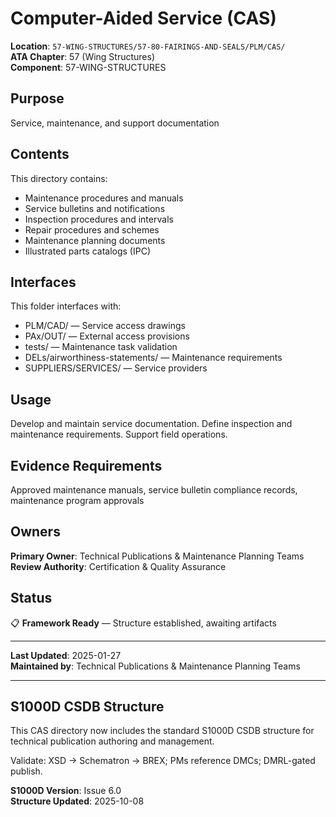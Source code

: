 # Computer-Aided Service (CAS)

**Location**: `57-WING-STRUCTURES/57-80-FAIRINGS-AND-SEALS/PLM/CAS/`  
**ATA Chapter**: 57 (Wing Structures)  
**Component**: 57-WING-STRUCTURES

## Purpose

Service, maintenance, and support documentation

## Contents

This directory contains:

- Maintenance procedures and manuals
- Service bulletins and notifications
- Inspection procedures and intervals
- Repair procedures and schemes
- Maintenance planning documents
- Illustrated parts catalogs (IPC)

## Interfaces

This folder interfaces with:

- PLM/CAD/ — Service access drawings
- PAx/OUT/ — External access provisions
- tests/ — Maintenance task validation
- DELs/airworthiness-statements/ — Maintenance requirements
- SUPPLIERS/SERVICES/ — Service providers

## Usage

Develop and maintain service documentation. Define inspection and maintenance requirements. Support field operations.

## Evidence Requirements

Approved maintenance manuals, service bulletin compliance records, maintenance program approvals

## Owners

**Primary Owner**: Technical Publications & Maintenance Planning Teams  
**Review Authority**: Certification & Quality Assurance

## Status

📋 **Framework Ready** — Structure established, awaiting artifacts

---

**Last Updated**: 2025-01-27  
**Maintained by**: Technical Publications & Maintenance Planning Teams

---

## S1000D CSDB Structure

This CAS directory now includes the standard S1000D CSDB structure for technical publication authoring and management.

Validate: XSD → Schematron → BREX; PMs reference DMCs; DMRL-gated publish.

**S1000D Version**: Issue 6.0  
**Structure Updated**: 2025-10-08
